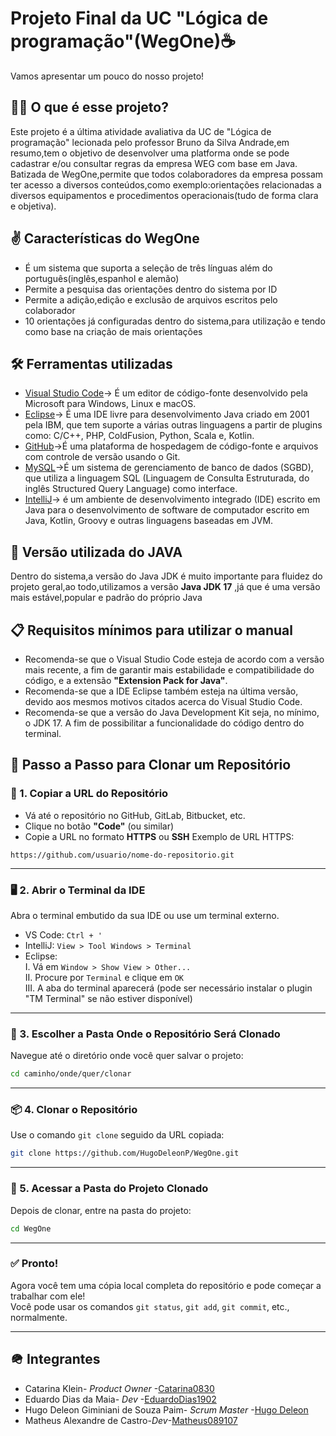 # Projeto Final da UC "Lógica de programação"(WegOne)☕
Vamos apresentar um pouco do nosso projeto!
## 🤷‍♂️ O que é esse projeto?
Este projeto é a última atividade avaliativa da UC de "Lógica de programação" lecionada pelo professor Bruno da Silva Andrade,em resumo,tem o objetivo de desenvolver uma platforma onde se pode cadastrar e/ou consultar regras da empresa WEG com base em Java.
Batizada de WegOne,permite que todos colaboradores da empresa possam ter acesso a diversos conteúdos,como exemplo:orientações relacionadas a diversos equipamentos e procedimentos operacionais(tudo de forma clara e objetiva).
## ✌️ Características do WegOne
* É um sistema que suporta a seleção de três línguas além do português(inglês,espanhol e alemão)
* Permite a pesquisa das orientações dentro do sistema por ID
* Permite a adição,edição e exclusão de arquivos escritos pelo colaborador
* 10 orientações já configuradas dentro do sistema,para utilização e tendo como base na criação de mais orientações
## 🛠️ Ferramentas utilizadas
* [Visual Studio Code](https://code.visualstudio.com/)-> É um editor de código-fonte desenvolvido pela Microsoft para Windows, Linux e macOS.
* [Eclipse](https://eclipseide.org/)-> É uma IDE livre para desenvolvimento Java criado em 2001 pela IBM, que tem suporte a várias outras linguagens a partir de plugins como: C/C++, PHP, ColdFusion, Python, Scala e, Kotlin.
* [GitHub](https://github.com/)->É uma plataforma de hospedagem de código-fonte e arquivos com controle de versão usando o Git.
* [MySQL](https://www.mysql.com/)->É um sistema de gerenciamento de banco de dados (SGBD), que utiliza a linguagem SQL (Linguagem de Consulta Estruturada, do inglês Structured Query Language) como interface.
* [IntelliJ](https://www.jetbrains.com/pt-br/idea/)-> é um ambiente de desenvolvimento integrado (IDE) escrito em Java para o desenvolvimento de software de computador escrito em Java, Kotlin, Groovy e outras linguagens baseadas em JVM.
## 🤖 Versão utilizada do JAVA
Dentro do sistema,a versão do Java JDK é muito importante para fluidez do projeto geral,ao todo,utilizamos a versão **Java JDK 17** ,já que é uma versão mais estável,popular e padrão do próprio Java
## 📋 Requisitos mínimos para utilizar o manual
* Recomenda-se que o Visual Studio Code esteja de acordo com a versão mais recente, a fim de garantir mais estabilidade e compatibilidade do código, e a extensão **"Extension Pack for Java"**.
* Recomenda-se que a IDE Eclipse também esteja na última versão, devido aos mesmos motivos citados acerca do Visual Studio Code.
* Recomenda-se que a versão do Java Development Kit seja, no mínimo, o JDK 17. A fim de possibilitar a funcionalidade do código dentro do terminal.
  
## 🚀 Passo a Passo para Clonar um Repositório
### 🔗 1. Copiar a URL do Repositório
- Vá até o repositório no GitHub, GitLab, Bitbucket, etc.
- Clique no botão **"Code"** (ou similar)
- Copie a URL no formato **HTTPS** ou **SSH**
Exemplo de URL HTTPS:
```
https://github.com/usuario/nome-do-repositorio.git
```
---
### 🖥️ 2. Abrir o Terminal da IDE
Abra o terminal embutido da sua IDE ou use um terminal externo.
* VS Code: `Ctrl + '`  
* IntelliJ: `View > Tool Windows > Terminal`
* Eclipse:  
  I. Vá em `Window > Show View > Other...`  
  II. Procure por `Terminal` e clique em `OK`  
  III. A aba do terminal aparecerá (pode ser necessário instalar o plugin "TM Terminal" se não estiver disponível)

---

### 📁 3. Escolher a Pasta Onde o Repositório Será Clonado

Navegue até o diretório onde você quer salvar o projeto:
```bash
cd caminho/onde/quer/clonar
```
---
### 📦 4. Clonar o Repositório
Use o comando `git clone` seguido da URL copiada:
```bash
git clone https://github.com/HugoDeleonP/WegOne.git
```
---
### 📂 5. Acessar a Pasta do Projeto Clonado
Depois de clonar, entre na pasta do projeto:
```bash
cd WegOne
```
---
### ✅ Pronto!
Agora você tem uma cópia local completa do repositório e pode começar a trabalhar com ele!  
Você pode usar os comandos `git status`, `git add`, `git commit`, etc., normalmente.

---
## 🪖 Integrantes
* Catarina Klein- *Product Owner* -[Catarina0830](https://github.com/Catarina0830)
* Eduardo Dias da Maia- *Dev* -[EduardoDias1902](https://github.com/EduardoDias1902)
* Hugo Deleon Giminiani de Souza Paim- *Scrum Master* -[Hugo Deleon](https://github.com/GeminusDeFluminensis)
* Matheus Alexandre de Castro-*Dev*-[Matheus089107](https://github.com/Matheus089107)

